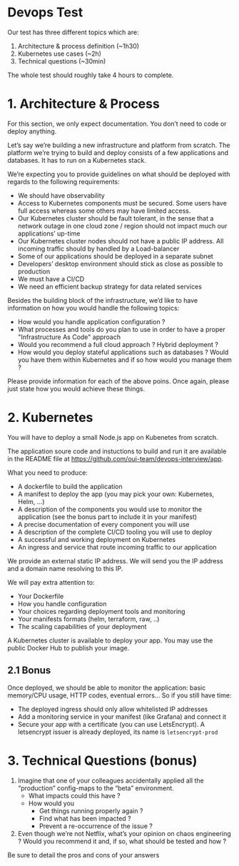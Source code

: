 # Devops Test

Our test has three different topics which are:

1. Architecture & process definition (~1h30)
2. Kubernetes use cases (~2h)
3. Technical questions (~30min)

The whole test should roughly take 4 hours to complete.

# 1. Architecture & Process

For this section, we only expect documentation. You don’t need to code or deploy anything.

Let’s say we’re building a new infrastructure and platform from scratch. The platform we’re trying to build and deploy consists of a few applications and databases. It has to run on a Kubernetes stack.     

We’re expecting you to provide guidelines on what should be deployed with regards to the following requirements:

- We should have observability 
- Access to Kubernetes components must be secured. Some users have full access whereas some others may have limited access. 
- Our Kubernetes cluster should be fault tolerant, in the sense that a network outage in one cloud zone / region should not impact much our applications’ up-time
- Our Kubernetes cluster nodes should not have a public IP address. All incoming traffic should by handled by a Load-balancer
- Some of our applications should be deployed in a separate subnet
- Developers’ desktop environment should stick as close as possible to production 
- We must have a CI/CD
- We need an efficient backup strategy for data related services

Besides the building block of the infrastructure, we’d like to have information on how you would handle the following topics:


- How would you handle application configuration ?
- What processes and tools do you plan to use in order to have a proper "Infrastructure As Code" approach
- Would you recommend a full cloud approach ? Hybrid deployment ?
- How would you deploy stateful applications such as databases ? Would you have them within Kubernetes and if so how would you manage them ?

Please provide information for each of the above poins. Once again, please just state how you would achieve these things.

# 2. Kubernetes

You will have to deploy a small Node.js app on Kubenetes from scratch.

The application soure code and instuctions to build and run it are available in the README file at https://github.com/oui-team/devops-interview/app.

What you need to produce:

- A dockerfile to build the application
- A manifest to deploy the app (you may pick your own: Kubernetes, Helm, …)
- A description of the components you would use to monitor the application (see the bonus part to include it in your manifest)
- A precise documentation of every component you will use
- A description of the complete CI/CD tooling you will use to deploy
- A successful and working deployment on Kubernetes
- An ingress and service that route incoming traffic to our application

We provide an external static IP address. We will send you the IP address and a domain name resolving to this IP.

We will pay extra attention to:

- Your Dockerfile
- How you handle configuration
- Your choices regarding deployment tools and monitoring
- Your manifests formats (helm, terraform, raw, ..)
- The scaling capabilities of your deployment

A Kubernetes cluster is available to deploy your app. You may use the public Docker Hub to publish your image.

## 2.1 Bonus

Once deployed, we should be able to monitor the application: basic memory/CPU usage, HTTP codes, eventual errors…
So if you still have time:

- The deployed ingress should only allow whitelisted IP addresses
- Add a monitoring service in your manifest (like Grafana) and connect it
- Secure your app with a certificate (you can use LetsEncrypt). A letsencrypt issuer is already deployed, its name is `letsencrypt-prod`

# 3. Technical Questions (bonus)


1. Imagine that one of your colleagues accidentally applied all the “production” config-maps to the “beta” environment.
    -  What impacts could this have ?
    - How would you
        - Get things running properly again ?
        - Find what has been impacted ?
        - Prevent a re-occurrence of the issue ?
2. Even though we’re not Netflix, what’s your opinion on chaos engineering ? Would you recommend it and, if so, what should be tested and how ?


Be sure to detail the pros and cons of your answers 
